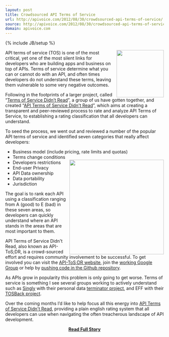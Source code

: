 ```yaml
---
layout: post
title: Crowdsourced API Terms of Service
url: http://apivoice.com/2012/08/30/crowdsourced-api-terms-of-service/
source: http://apivoice.com/2012/08/30/crowdsourced-api-terms-of-service/
domain: apivoice.com
---
```

{% include JB/setup %}<p><p><img src="https://s3.amazonaws.com/kinlane-productions/api-evangelist/terms-of-service/developer-rights.jpeg" alt="" width="150" align="right" /></p>
<p>API terms of service (TOS) is one of the most critical, yet one of the most silent links for developers who are building apps and business on top of APIs.  Terms of service determine what you can or cannot do with an API, and often times developers do not understand these terms, leaving them vulnerable to some very negative outcomes.</p>
<p>Following in the footprints of a larger project, called &ldquo;<a title="Terms of Service Didn't Read" href="http://tos-dr.info/">Terms of Service Didn&rsquo;t Read</a>&rdquo;, a group of us have gotten together,  and created &ldquo;<a title="API Terms of Service Didn't Read" href="http://api-tos-dr.info/">API Terms of Service Didn't Read</a>&rdquo;, which aims at creating a transparent and peer-reviewed process to rate and analyze API Terms of Service, to establishing a rating classification that all developers can understand.</p>
<p>To seed the process, we went out and reviewed a number of the popular API terms of service and identified seven categories that really affect developers:</p>
<ul class="mainlist">
<li>Business model (include pricing, rate limits and quotas)</li>
<li>Terms change conditions</li>
<img style="display: block; margin-left: auto; margin-right: auto;" src="https://s3.amazonaws.com/kinlane-productions/api-evangelist/terms-of-service/API-Terms-of-Service-Didnt-Read.png" alt="" width="300" align="right" />
<li>Developers restrictions</li>
<li>End-user Privacy</li>
<li>API Data ownership</li>
<li>Data portability</li>
<li>Jurisdiction</li>
</ul>
<p>The goal is to rank each API using a classification ranging from A (good) to E (bad) in these seven areas, so developers can quickly understand where an API stands in the areas that are most important to them.</p>
<p>API Terms of Service Didn't Read, also known as API-ToS;DR, is a crowd-sourced effort and requires community involvement to be successful.  To get involved you can visit the <a href="http://api-tos-dr.info/">API-ToS;DR website</a>, join the <a href="https://groups.google.com/forum/#!forum/api-tosdr">working Google Group</a> or help by <a href="https://github.com/tiborvass/ToS-DR">pushing code in the Github repository</a>.</p>
<p>As APIs grow in popularity this problem is only going to get worse.  Terms of service is something I see several groups working to actively understand such as <a title="Singly" href="http://www.singly.com">Singly</a> with their personal data <a title="terminator project" href="https://github.com/quartzjer/Singly/tree/master/Terminator">terminator project</a>, and EFF with their <a title="TOSBack Project" href="http://www.tosback.org/timeline.php">TOSBack project</a>.</p>
<p>Over the coming months I&rsquo;d like to help focus all this energy into <a title="API Terms of Service Didn't Read" href="https://dl.dropbox.com/u/84544713/apitos/index.html">API Terms of Service Didn't Read</a>, providing a plain english rating system that all developers can use when navigating the often treacherous landscape of API development.</p></p>
<center><p><a href="http://apivoice.com/2012/08/30/crowdsourced-api-terms-of-service/" style='padding:25px; font-sze:18px; font-weight: bold;'>Read Full Story</a></p></center>
